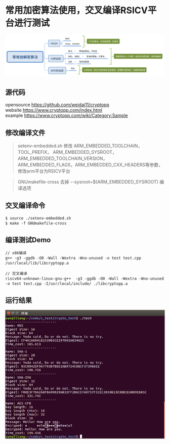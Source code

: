 # 常用加密算法使用，交叉编译RSICV平台进行测试

![1234](./img/2.png)

## 源代码
opensource https://github.com/weidai11/cryptopp  
website https://www.cryptopp.com/index.html  
example https://www.cryptopp.com/wiki/Category:Sample

## 修改编译文件
> setenv-embedded.sh 修改 ARM_EMBEDDED_TOOLCHAIN，TOOL_PREFIX， ARM_EMBEDDED_SYSROOT，ARM_EMBEDDED_TOOLCHAIN_VERSION， ARM_EMBEDDED_FLAGS，ARM_EMBEDDED_CXX_HEADERS等参数，修改arm平台为RSICV平台

> GNUmakefile-cross 去掉 --sysroot=$(ARM_EMBEDDED_SYSROOT) 编译选项

## 交叉编译命令
```
$ source ./setenv-embedded.sh
$ make -f GNUmakefile-cross
```

## 编译测试Demo
```
// x86编译
g++ -g3 -ggdb -O0 -Wall -Wextra -Wno-unused -o test test.cpp /usr/local/lib/libcryptopp.a

// 交叉编译
riscv64-unknown-linux-gnu-g++  -g3 -ggdb -O0 -Wall -Wextra -Wno-unused -o test test.cpp -I/usr/local/include/ ./libcryptopp.a 
```

## 运行结果
![1234](./img/1.png)